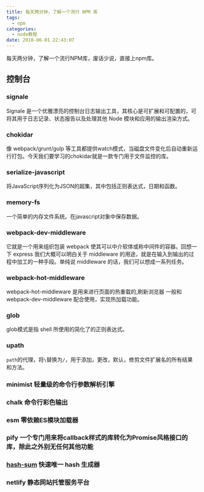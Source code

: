 ```yaml
---
title: 每天两分钟，了解一个流行 NPM 库
tags:
  - npm
categories:
  - node教程
date: 2018-06-01 22:43:07
---
```


每天两分钟，了解一个流行NPM库，废话少说，直接上npm库。

## 控制台
### signale
Signale 是一个优雅漂亮的控制台日志输出工具，其核心是可扩展和可配置的，可将其用于日志记录、状态报告以及处理其他 Node 模块和应用的输出渲染方式。

### chokidar

像 webpack/grunt/gulp 等工具都提供watch模式，当磁盘文件变化后自动重新运行打包。今天我们要学习的chokidar就是一款专门用于文件监控的库。

### serialize-javascript

将JavaScript序列化为JSON的超集，其中包括正则表达式，日期和函数。

### memory-fs

一个简单的内存文件系统。在javascript对象中保存数据。

### webpack-dev-middleware

它就是一个用来组织包装 webpack 使其可以中介软体或称中间件的容器。回想一下 express 我们大概可以明白关于 middleware 的用途，就是在输入到输出的过程中加工的一种手段。单纯说 middleware 的话，我们可以想成一系列任务。

### webpack-hot-middleware
webpack-hot-middleware 是用来进行页面的热重载的,刷新浏览器 一般和 webpack-dev-middleware 配合使用，实现热加载功能。

### glob
glob模式是指 shell 所使用的简化了的正则表达式。

### upath
`path`的代理，将`\`替换为`/`，用于添加，更改，默认，修剪文件扩展名的所有结果和方法。

### minimist 轻量级的命令行参数解析引擎

### chalk 命令行彩色输出

### esm 零依赖ES模块加载器

### pify 一个专门用来将callback样式的库转化为Promise风格接口的库，除此之外别无任何其他功能

### [hash-sum](https://github.com/bevacqua/hash-sum) 快速唯一 hash 生成器

### netlify 静态网站托管服务平台
